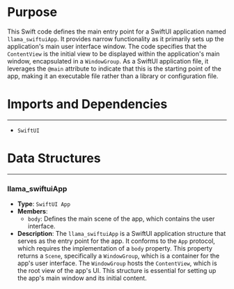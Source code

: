# Purpose
This Swift code defines the main entry point for a SwiftUI application named `llama_swiftuiApp`. It provides narrow functionality as it primarily sets up the application's main user interface window. The code specifies that the `ContentView` is the initial view to be displayed within the application's main window, encapsulated in a `WindowGroup`. As a SwiftUI application file, it leverages the `@main` attribute to indicate that this is the starting point of the app, making it an executable file rather than a library or configuration file.
# Imports and Dependencies

---
- `SwiftUI`


# Data Structures

---
### llama\_swiftuiApp
- **Type**: `SwiftUI App`
- **Members**:
    - `body`: Defines the main scene of the app, which contains the user interface.
- **Description**: The `llama_swiftuiApp` is a SwiftUI application structure that serves as the entry point for the app. It conforms to the `App` protocol, which requires the implementation of a `body` property. This property returns a `Scene`, specifically a `WindowGroup`, which is a container for the app's user interface. The `WindowGroup` hosts the `ContentView`, which is the root view of the app's UI. This structure is essential for setting up the app's main window and its initial content.


